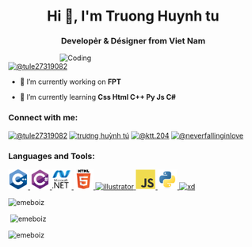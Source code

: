 <h1 align="center">Hi 👋, I'm Truong Huynh tu</h1>
<h3 align="center">Developẻr & Désigner from Viet Nam</h3>
<img align="right" alt="Coding" width="400" src="https://gifdb.com/images/high/anime-celty-sturluson-79m4jzscabdxc4ix.gif"

<p align="left"> <a href="https://twitter.com/@tule27319082" target="blank"><img src="https://img.shields.io/twitter/follow/@tule27319082?logo=twitter&style=for-the-badge" alt="@tule27319082" /></a> </p>

- 🔭 I’m currently working on **FPT**

- 🌱 I’m currently learning **Css Html C++ Py Js C#**

<h3 align="left">Connect with me:</h3>
<p align="left">
<a href="https://twitter.com/@tule27319082" target="blank"><img align="center" src="https://raw.githubusercontent.com/rahuldkjain/github-profile-readme-generator/master/src/images/icons/Social/twitter.svg" alt="@tule27319082" height="30" width="40" /></a>
<a href="https://fb.com/tudepchaivuotkeok" target="blank"><img align="center" src="https://raw.githubusercontent.com/rahuldkjain/github-profile-readme-generator/master/src/images/icons/Social/facebook.svg" alt="trương huỳnh tú" height="30" width="40" /></a>
<a href="https://instagram.com/@ktt.204" target="blank"><img align="center" src="https://raw.githubusercontent.com/rahuldkjain/github-profile-readme-generator/master/src/images/icons/Social/instagram.svg" alt="@ktt.204" height="30" width="40" /></a>
<a href="https://discord.gg/@neverfallinginlove" target="blank"><img align="center" src="https://raw.githubusercontent.com/rahuldkjain/github-profile-readme-generator/master/src/images/icons/Social/discord.svg" alt="@neverfallinginlove" height="30" width="40" /></a>
</p>

<h3 align="left">Languages and Tools:</h3>
<p align="left"> <a href="https://www.w3schools.com/cpp/" target="_blank" rel="noreferrer"> <img src="https://raw.githubusercontent.com/devicons/devicon/master/icons/cplusplus/cplusplus-original.svg" alt="cplusplus" width="40" height="40"/> </a> <a href="https://www.w3schools.com/cs/" target="_blank" rel="noreferrer"> <img src="https://raw.githubusercontent.com/devicons/devicon/master/icons/csharp/csharp-original.svg" alt="csharp" width="40" height="40"/> </a> <a href="https://dotnet.microsoft.com/" target="_blank" rel="noreferrer"> <img src="https://raw.githubusercontent.com/devicons/devicon/master/icons/dot-net/dot-net-original-wordmark.svg" alt="dotnet" width="40" height="40"/> </a> <a href="https://www.w3.org/html/" target="_blank" rel="noreferrer"> <img src="https://raw.githubusercontent.com/devicons/devicon/master/icons/html5/html5-original-wordmark.svg" alt="html5" width="40" height="40"/> </a> <a href="https://www.adobe.com/in/products/illustrator.html" target="_blank" rel="noreferrer"> <img src="https://www.vectorlogo.zone/logos/adobe_illustrator/adobe_illustrator-icon.svg" alt="illustrator" width="40" height="40"/> </a> <a href="https://developer.mozilla.org/en-US/docs/Web/JavaScript" target="_blank" rel="noreferrer"> <img src="https://raw.githubusercontent.com/devicons/devicon/master/icons/javascript/javascript-original.svg" alt="javascript" width="40" height="40"/> </a> <a href="https://www.python.org" target="_blank" rel="noreferrer"> <img src="https://raw.githubusercontent.com/devicons/devicon/master/icons/python/python-original.svg" alt="python" width="40" height="40"/> </a> <a href="https://www.adobe.com/products/xd.html" target="_blank" rel="noreferrer"> <img src="https://cdn.worldvectorlogo.com/logos/adobe-xd.svg" alt="xd" width="40" height="40"/> </a> </p>

<p><img align="center" src="https://github-readme-stats.vercel.app/api/top-langs?username=emeboiz&show_icons=true&locale=en&layout=compact" alt="emeboiz" /></p>

<p>&nbsp;<img align="center" src="https://github-readme-stats.vercel.app/api?username=emeboiz&show_icons=true&locale=en" alt="emeboiz" /></p>

<p><img align="center" src="https://github-readme-streak-stats.herokuapp.com/?user=emeboiz&" alt="emeboiz" /></p>
